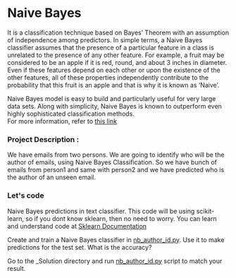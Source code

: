 # Naive Bayes
It is a classification technique based on Bayes’ Theorem with an assumption of independence among predictors. In simple terms, a Naive Bayes classifier assumes that the presence of a particular feature in a class is unrelated to the presence of any other feature. For example, a fruit may be considered to be an apple if it is red, round, and about 3 inches in diameter. Even if these features depend on each other or upon the existence of the other features, all of these properties independently contribute to the probability that this fruit is an apple and that is why it is known as ‘Naive’.

Naive Bayes model is easy to build and particularly useful for very large data sets. Along with simplicity, Naive Bayes is known to outperform even highly sophisticated classification methods.
<br> 
For more information, refer to <a href="https://www.analyticsvidhya.com/blog/2015/09/naive-bayes-explained/">this link</a>

### Project Description :

We have emails from two persons. We are going to identify who will be the author of emails, using Naive Bayes Classification. So we have bunch of emails from person1 and same with person2 and we have predicted who is the author of an unseen email.

### Let's code
Naive Bayes predictions in text classifier. This code will be using scikit-learn, so if you dont know sklearn, then no need to worry. You can learn and understand code at <a href="http://scikit-learn.org/">Sklearn Documentation</a>

Create and train a Naive Bayes classifier in <a href="https://github.com/bodhwani/Machine-Learning/blob/master/Assignments/naive_bayes/nb_author_id.py">nb_author_id.py</a>. Use it to make predictions for the test set. What is the accuracy?<br>

Go to the _Solution directory and run  <a href="https://github.com/bodhwani/Machine-Learning/blob/master/_Solutions/naive_bayes/nb_author_id.py">nb_author_id.py</a> script to match your result.
